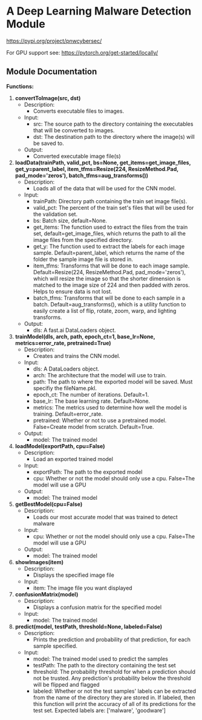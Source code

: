 # A Deep Learning Malware Detection Module
https://pypi.org/project/pnwcybersec/

For GPU support see: https://pytorch.org/get-started/locally/

## Module Documentation

**Functions:**

1. **convertToImage(src, dst)**
     - Description:
       - Converts executable files to images.
     - Input:
       - src: The source path to the directory containing the executables that will be converted to images.
       - dst: The destination path to the directory where the image(s) will be saved to.
     - Output:
       - Converted executable image file(s)						
2. **loadData(trainPath, valid_pct, bs=None, get_items=get_image_files, get_y=parent_label, item_tfms=Resize(224, ResizeMethod.Pad, pad_mode='zeros'), batch_tfms=aug_transforms())**
     - Description:
       - Loads all of the data that will be used for the CNN model.
     - Input:
       - trainPath: Directory path containing the train set image file(s).
       - valid_pct: The percent of the train set's files that will be used for the validation set.
       - bs: Batch size, default=None.
       - get_items: The function used to extract the files from the train set, default=get_image_files, which returns the path to all the image files from the specified directory.
       - get_y: The function used to extract the labels for each image sample. Default=parent_label, which returns the name of the folder the sample image file is stored in.
       - item_tfms: Transforms that will be done to each image sample. Default=Resize(224, ResizeMethod.Pad, pad_mode='zeros'), which will resize the image so that the shorter dimension is matched to the image size of 224 and then padded with zeros. Helps to ensure data is not lost.
       - batch_tfms: Transforms that will be done to each sample in a batch. Default=aug_transforms(), which is a utility function to easily create a list of flip, rotate, zoom, warp, and lighting transforms.
     - Output:
       - dls: A fast.ai DataLoaders object.		
3. **trainModel(dls, arch, path, epoch_ct=1, base_lr=None, metrics=error_rate, pretrained=True)**
     - Description:
       - Creates and trains the CNN model.
     - Input:
       - dls: A DataLoaders object.
       - arch: The architecture that the model will use to train.
       - path: The path to where the exported model will be saved. Must specifiy the fileName.pkl.
       - epoch_ct: The number of iterations. Default=1.
       - base_lr: The base learning rate. Default=None.
       - metrics: The metrics used to determine how well the model is training. Default=error_rate.
       - pretrained: Whether or not to use a pretrained model. False=Create model from scratch. Default=True.
     - Output:
       - model: The trained model		
4. **loadModel(exportPath, cpu=False)**
     - Description:
       - Load an exported trained model
     - Input:
       - exportPath: The path to the exported model
       - cpu: Whether or not the model should only use a cpu. False=The model will use a GPU
     - Output:
       - model: The trained model		
5. **getBestModel(cpu=False)**
     - Description: 
       - Loads our most accurate model that was trained to detect malware
     - Input:
       - cpu: Whether or not the model should only use a cpu. False=The model will use a GPU
     - Output:
       - model: The trained model			
6. **showImages(item)**
     - Description:
       - Displays the specified image file
     - Input:
       - item: The image file you want displayed		
7. **confusionMatrix(model)**
     - Description:
       - Displays a confusion matrix for the specified model
     - Input:
       - model: The trained model		
8. **predict(model, testPath, threshold=None, labeled=False)**
     - Description:
       - Prints the prediction and probability of that prediction, for each sample specified. 
     - Input:
       - model: The trained model used to predict the samples
       - testPath: The path to the directory containing the test set
       - threshold: The probability threshold for when a prediction should not be trusted. Any prediction's probability below the threshold will be flipped and flagged
       - labeled: Whether or not the test samples' labels can be extracted from the name of the directory they are stored in. If labeled, then this function will print the accuracy of all of its predictions for the test set. Expected labels are: ['malware', 'goodware']
